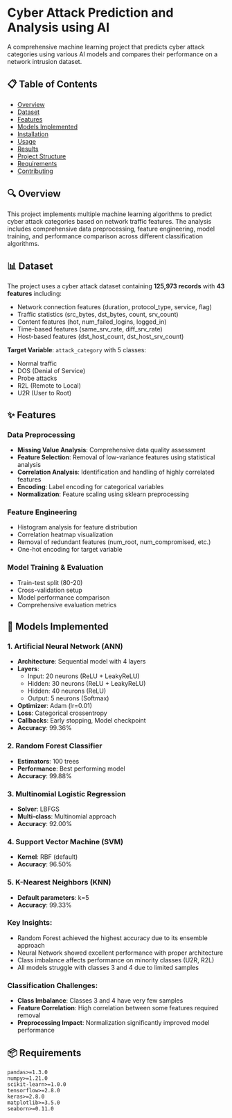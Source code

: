 # Cyber Attack Prediction and Analysis using AI

A comprehensive machine learning project that predicts cyber attack categories using various AI models and compares their performance on a network intrusion dataset.

## 📋 Table of Contents
- [Overview](#overview)
- [Dataset](#dataset)
- [Features](#features)
- [Models Implemented](#models-implemented)
- [Installation](#installation)
- [Usage](#usage)
- [Results](#results)
- [Project Structure](#project-structure)
- [Requirements](#requirements)
- [Contributing](#contributing)

## 🔍 Overview

This project implements multiple machine learning algorithms to predict cyber attack categories based on network traffic features. The analysis includes comprehensive data preprocessing, feature engineering, model training, and performance comparison across different classification algorithms.

## 📊 Dataset

The project uses a cyber attack dataset containing **125,973 records** with **43 features** including:
- Network connection features (duration, protocol_type, service, flag)
- Traffic statistics (src_bytes, dst_bytes, count, srv_count)
- Content features (hot, num_failed_logins, logged_in)
- Time-based features (same_srv_rate, diff_srv_rate)
- Host-based features (dst_host_count, dst_host_srv_count)

**Target Variable**: `attack_category` with 5 classes:
- Normal traffic
- DOS (Denial of Service)
- Probe attacks
- R2L (Remote to Local)
- U2R (User to Root)

## ✨ Features

### Data Preprocessing
- **Missing Value Analysis**: Comprehensive data quality assessment
- **Feature Selection**: Removal of low-variance features using statistical analysis
- **Correlation Analysis**: Identification and handling of highly correlated features
- **Encoding**: Label encoding for categorical variables
- **Normalization**: Feature scaling using sklearn preprocessing

### Feature Engineering
- Histogram analysis for feature distribution
- Correlation heatmap visualization
- Removal of redundant features (num_root, num_compromised, etc.)
- One-hot encoding for target variable

### Model Training & Evaluation
- Train-test split (80-20)
- Cross-validation setup
- Model performance comparison
- Comprehensive evaluation metrics

## 🤖 Models Implemented

### 1. Artificial Neural Network (ANN)
- **Architecture**: Sequential model with 4 layers
- **Layers**: 
  - Input: 20 neurons (ReLU + LeakyReLU)
  - Hidden: 30 neurons (ReLU + LeakyReLU)
  - Hidden: 40 neurons (ReLU)
  - Output: 5 neurons (Softmax)
- **Optimizer**: Adam (lr=0.01)
- **Loss**: Categorical crossentropy
- **Callbacks**: Early stopping, Model checkpoint
- **Accuracy**: 99.36%

### 2. Random Forest Classifier
- **Estimators**: 100 trees
- **Performance**: Best performing model
- **Accuracy**: 99.88%

### 3. Multinomial Logistic Regression
- **Solver**: LBFGS
- **Multi-class**: Multinomial approach
- **Accuracy**: 92.00%

### 4. Support Vector Machine (SVM)
- **Kernel**: RBF (default)
- **Accuracy**: 96.50%

### 5. K-Nearest Neighbors (KNN)
- **Default parameters**: k=5
- **Accuracy**: 99.33%

### Key Insights:
- Random Forest achieved the highest accuracy due to its ensemble approach
- Neural Network showed excellent performance with proper architecture
- Class imbalance affects performance on minority classes (U2R, R2L)
- All models struggle with classes 3 and 4 due to limited samples

### Classification Challenges:
- **Class Imbalance**: Classes 3 and 4 have very few samples
- **Feature Correlation**: High correlation between some features required removal
- **Preprocessing Impact**: Normalization significantly improved model performance


## 📦 Requirements

```
pandas>=1.3.0
numpy>=1.21.0
scikit-learn>=1.0.0
tensorflow>=2.8.0
keras>=2.8.0
matplotlib>=3.5.0
seaborn>=0.11.0
```

